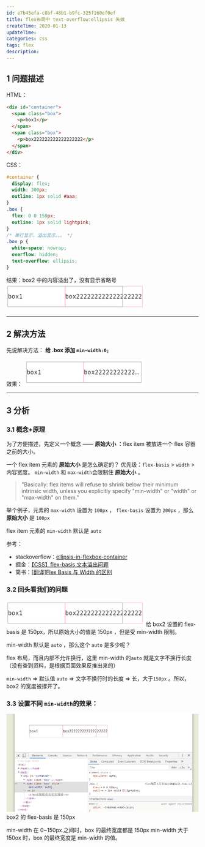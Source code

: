 ```yaml
---
id: e7b45efa-c8bf-48b1-b9fc-325f160ef0ef
title: flex布局中 text-overflow:ellipsis 失效
createTime: 2020-01-13
updateTime:
categories: css
tags: flex
description:
---
```


## 1 问题描述

HTML：

```html
<div id="container">
  <span class="box">
    <p>box1</p>
  </span>
  <span class="box">
    <p>box222222222222222222</p>
  </span>
</div>
```

CSS：

```css
#container {
  display: flex;
  width: 300px;
  outline: 1px solid #aaa;
}
.box {
  flex: 0 0 150px;
  outline: 1px solid lightpink;
}
/* 单行显示，溢出显示。。。 */
.box p {
  white-space: nowrap;
  overflow: hidden;
  text-overflow: ellipsis;
}
```

结果：box2 中的内容溢出了，没有显示省略号
![在这里插入图片描述](../post-assets/226f436c-ce02-4c19-842c-c60a50f3780f.png)

---

## 2 解决方法

先说解决方法： **给 .box 添加 `min-width:0;`**

效果：
![在这里插入图片描述](../post-assets/ae0b05fb-5859-4e3f-bedd-5d8fab682dfd.png)

---

## 3 分析

### 3.1 概念+原理

为了方便描述，先定义一个概念 —— **原始大小** ：flex item 被放进一个 flex 容器之前的大小。

一个 flex item 元素的 **原始大小** 是怎么确定的？
优先级：`flex-basis` > `width` > 内容宽度。
`min-width` 和 `max-width`会限制住 **原始大小** 。

> "Basically: flex items will refuse to shrink below their minimum intrinsic width, unless you explicitly specify "min-width" or "width" or "max-width" on them."

举个例子，元素的 `max-width` 设置为 `100px` ， `flex-basis` 设置为 `200px` ，那么 **原始大小** 是 `100px`

flex item 元素的 `min-width` 默认是 `auto`

参考：

- stackoverflow：[ellipsis-in-flexbox-container](https://stackoverflow.com/questions/26465745/ellipsis-in-flexbox-container)
- 掘金：[【CSS】flex-basis 文本溢出问题](https://juejin.im/post/5de6379f6fb9a015fd699b41#heading-3)
- 简书：[[翻译]Flex Basis 与 Width 的区别](https://www.jianshu.com/p/17b1b445ecd4)

### 3.2 回头看我们的问题

![在这里插入图片描述](../post-assets/f711c225-fdaf-4ff0-a5e4-aa47dad7d68d.png)
给 box2 设置的 flex-basis 是 150px，所以原始大小的值是 150px ，但是受 min-width 限制。

min-width 默认是 `auto` ，那么这个 `auto` 是多少呢？

flex 布局，而且内部不允许换行，这里 min-width 的`auto` 就是文字不换行长度（没有查到资料，是根据页面效果反推出来的）

`min-width` => 默认值 `auto` => 文字不换行时的长度 => 长，大于`150px` 。所以， box2 的宽度被撑开了。

### 3.3 设置不同 `min-width`的效果：

![在这里插入图片描述](../post-assets/1668609c-0cae-4e9c-9612-e649b028e0d6.png)
box2 的 flex-basis 是 150px

min-width 在 0~150px 之间时，box 的最终宽度都是 150px
min-width 大于 150ox 时，box 的最终宽度是 min-width 的值。
